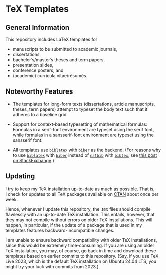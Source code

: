 # TeX Templates


## General Information

This repository includes LaTeX templates for

* manuscripts to be submitted to academic journals,
* dissertations,
* bachelor’s/master’s theses and term papers,
* presentation slides,
* conference posters, and
* (academic) curricula vitae/résumés.


## Noteworthy Features

* The templates for long-form texts (dissertations, article manuscripts, theses, term papers) attempt to typeset the body text such that it adheres to a baseline grid.

* Support for context-based typesetting of mathematical formulas: Formulas in a serif-font environment are typeset using the serif font, while formulas in a sansserif-font environment are typeset using the sansserif font.

* All templates use [`biblatex`](https://ctan.org/pkg/biblatex) with [`biber`](https://ctan.org/pkg/biber) as the backend. (For reasons why to use [`biblatex`](https://ctan.org/pkg/biblatex) with [`biber`](https://ctan.org/pkg/biber) instead of [`natbib`](https://ctan.org/pkg/natbib) with [`bibtex`](https://ctan.org/pkg/bibtex), see [this post on StackExchange](https://tex.stackexchange.com/questions/25701/bibtex-vs-biber-and-biblatex-vs-natbib/25702#25702).)


## Updating

I&nbsp;try to keep my TeX installation up-to-date as much as possible. That is, I&nbsp;check for updates to all TeX packages available on [CTAN](https://ctan.org) about once per week.

Hence, whenever I&nbsp;update this repository, the *.tex* files should compile flawlessly with an up-to-date TeX installation. This entails, however, that they may not compile without errors on older TeX installations. This will happen, in particular, if the update of a&nbsp;package that is used in my templates features backward-incompatible changes.

I&nbsp;am unable to ensure backward compatibility with older TeX installations, since this would be extremely time-consuming. If you are using an older TeX installation, you may, of course, go back in time and download these templates based on earlier commits to this repository. (Say, if you use TeX Live 2023, which is the default TeX installation on Ubuntu 24.04&nbsp;LTS, you might try your luck with commits from 2023.)
